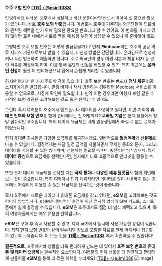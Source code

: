 **호주 보험 번호 [[TG💪+ @esim1088](https://t.me/s/esim1088)]**

안녕하세요 여러분! 호주에서 생활하고 계신 분들이라면 반드시 알아야 할 중요한 정보가 있습니다. 바로 **호주 보험 번호**입니다. 이번호는 호주에 거주하는 외국인들이 의료비와 관련된 혜택을 받기 위해 필요한 중요한 번호라고 할 수 있어요. 이 번호를 가지고 있지 않다면 호주 내에서 치료를 받을 때 비용 부담이 상당할 수 있으니 꼭 준비해야 해요.

그렇다면 호주 보험 번호는 어떻게 발급받을까요? 먼저 **Medicare**라는 호주의 공공 의료 서비스 기관으로부터 받을 수 있습니다. 신청 방법은 간단합니다. 온라인으로 신청하거나 직접 방문하여 제출하면 됩니다. 주로 외국인의 경우 여권 사본과 체류 비자 등 관련 서류를 제출해야 하며, 이를 통해 본인의 신원을 확인할 수 있죠. 특히 최근에는 **온라인 신청**이 훨씬 더 편리해졌으니 집에서 손쉽게 처리할 수 있습니다.

하지만 여기서 한 가지 주의할 점이 있습니다. 호주 보험 번호는 반드시 **정식 체류 비자** 소지자에게만 발급됩니다. 관광 비자나 잠시 방문하는 경우라면 Medicare 서비스를 이용할 수 없으므로, 사전에 확인이 필요합니다. 만약 이런 경우라면 여행자 보험 같은 추가적인 보험 상품을 고려해보는 것도 좋은 선택일 수 있어요.

그런데 혹시 여러분이 호주에서 핸드폰이나 데이터를 사용하고 있다면, 이번 기회에 **휴대폰 번호와 보험 번호**를 함께 준비해보는 건 어떨까요? **모바일 가입**은 현지 생활에서 정말 필수적인 요소입니다. 특히 데이터 요금제는 이제 일상생활에서 빠질 수 없는 존재가 되었습니다. 

현지 휴대폰 회사들은 다양한 요금제를 제공하는데요. 일반적으로 **월정액제**와 **선불제**로 나눌 수 있습니다. 월정액제는 매달 일정 금액을 지불하면서 무제한 통화와 문자, 그리고 데이터를 사용할 수 있는 방식이며, 선불제는 필요할 때마다 충전하는 방식입니다. 특히 **데이터 중심**으로 요금제를 선택한다면, 현지에서 더욱 효율적으로 인터넷을 활용할 수 있습니다.

또한 현지 데이터 요금제를 선택할 때는 **국제 통화**나 **다양한 제휴 플랫폼**도 함께 확인해보는 것이 중요합니다. 특히 여행자나 단기 체류자라면 데이터를 많이 사용하지 않는 경우에도 저렴하게 이용할 수 있는 요금제를 선택하는 것이 좋습니다.

혹시 호주에서 새로운 데이터나 휴대폰 요금제를 찾고 있다면, **eSIM**을 고려해보는 것도 하나의 방법입니다. eSIM은 물리적인 물건이 아닌 전자적 형태의 SIM 카드로, 스마트폰에서 쉽게 설정할 수 있습니다. **eSIM**은 호주에서도 점점 더 널리 채택되고 있으며, 특히 여행자들에게는 매우 유용한 선택입니다.

**eSIM**은 구매 후 즉시 사용할 수 있고, 여러 국가에서 동시에 사용 가능한 장점이 있습니다. 특히 현지 보험 번호와 같이 필수적인 정보를 포함한 자료를 언제 어디서나 접근할 수 있도록 도와줍니다. 이 모든 것을 **[TG💪+ @esim1088](https://t.me/s/esim1088)** 에서 확인하실 수 있습니다!

**결론적으로**, 호주에서의 생활을 더욱 편리하게 만드는 데 있어서 **호주 보험 번호**와 **휴대폰 및 데이터 요금제**는 필수적인 요소입니다. 여러분의 현지 생활을 더 안전하고 편리하게 만들어줄 **eSIM**을 통해 더 많은 혜택을 누리세요! [[TG💪+ @esim1088](https://t.me/s/esim1088) ![Image](https://i.postimg.cc/Y0z9fWf4/image.png)]
